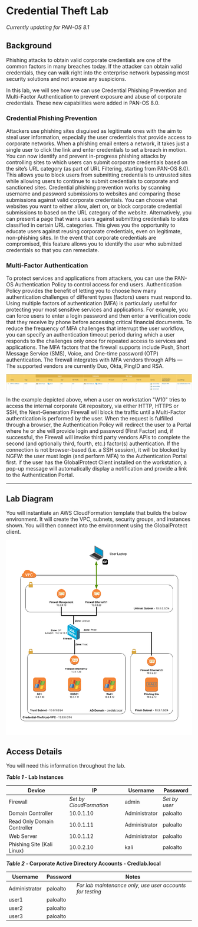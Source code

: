 <h1>Credential Theft Lab</h1>

*Currently updating for PAN-OS 8.1*

## Background

Phishing attacks to obtain valid corporate credentials are one of the common 
factors in many breaches today.  If the attacker can obtain valid credentials,
they can walk right into the enterprise network bypassing most security solutions and not arouse any suspicions.

In this lab, we will see how we can use Credential Phishing Prevention and Multi-Factor Authentication to prevent 
exposure and abuse of corporate credentials. These new capabilities were added in PAN-OS 8.0.

### Credential Phishing Prevention

Attackers use phishing sites disguised as legitimate ones with the aim to steal user information, especially the user credentials that provide access to corporate networks. When a phishing email enters a network, it takes just a single user to click the link and enter credentials to set a breach in motion. You can now identify and prevent in-progress phishing attacks by controlling sites to which users can submit corporate credentials based on the site’s URL category (as part of URL Filtering, starting from PAN-OS 8.0). This allows you to block users from submitting credentials to untrusted sites while allowing users to continue to submit credentials to corporate and sanctioned sites.
Credential phishing prevention works by scanning username and password submissions to websites and comparing those submissions against valid corporate credentials. You can choose what websites you want to either allow, alert on, or block corporate credential submissions to based on the URL category of the website. Alternatively, you can present a page that warns users against submitting credentials to sites classified in certain URL categories. This gives you the opportunity to educate users against reusing corporate credentials, even on legitimate, non-phishing sites. In the event that corporate credentials are compromised, this feature allows you to identify the user who submitted credentials so that you can remediate.

### Multi-Factor Authentication

To protect services and applications from attackers, you can use the PAN-OS Authentication Policy to control access for end users. Authentication Policy provides the benefit of letting you to choose how many authentication challenges of different types (factors) users must respond to. Using multiple factors of authentication (MFA) is particularly useful for protecting your most sensitive services and applications. For example, you can force users to enter a login password and then enter a verification code that they receive by phone before accessing critical financial documents. To reduce the frequency of MFA challenges that interrupt the user workflow, you can specify an authentication timeout period during which a user responds to the challenges only once for repeated access to services and applications.
The MFA factors that the firewall supports include Push, Short Message Service (SMS), Voice, and One-time password (OTP) authentication. The firewall integrates with MFA vendors through APIs — The supported vendors are currently Duo, Okta, PingID and RSA.

![Authentication Policy](img/authentication_policy.png)

In the example depicted above, when a user on workstation "W10" tries to access the internal corporate Git repository, via either HTTP, HTTPS or SSH, the Next-Generation Firewall will block the traffic until a Multi-Factor authentication is performed by the user. When the request is fulfilled through a browser, the Authentication Policy will redirect the user to a Portal where he or she will provide login and password (First Factor) and, if successful, the Firewall will invoke third party vendors APIs to complete the second (and optionally third, fourth, etc.) factor(s) authentication. If the connection is not browser-based (i.e. a SSH session), it will be blocked by NGFW: the user must login (and perform MFA) to the Authentication Portal first. if the user has the GlobalProtect Client installed on the workstation, a pop-up message will automatically display a notification and provide a link to the Authentication Portal.

---

## Lab Diagram

You will instantiate an AWS CloudFormation template that builds the below
environment.  It will create the VPC, subnets, security groups, and instances
shown.  You will then connect into the environment using the GlobalProtect client.

![Lab Diagram](img/lab_diagram.png)

## Access Details

You will need this information throughout the lab.

***Table 1* - Lab Instances**

Device	                    | IP	                  | Username      | Password
--------------------------- | ----------------------- | ------------- | ---------
Firewall                    | *Set by CloudFormation* | admin         | *Set by user*  
Domain Controller           | 10.0.1.10               | Administrator | paloalto
Read Only Domain Controller | 10.0.1.11               | Administrator | paloalto
Web Server                  | 10.0.1.12               | Administrator | paloalto
Phishing Site (Kali Linux)  | 10.0.2.10               | kali          | paloalto


***Table 2* - Corporate Active Directory Accounts - Credlab.local**

Username      | Password | Notes
------------- | -------- | -----
Administrator | paloalto | *For lab maintenance only, use user accounts for testing*
user1         | paloalto |
user2         | paloalto |
user3         | paloalto |